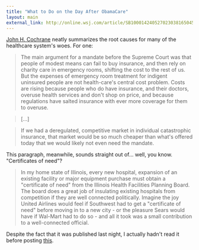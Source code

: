 ```yaml
--- 
title: "What to Do on the Day After ObamaCare"
layout: main
external_link: http://online.wsj.com/article/SB10001424052702303816504577313250871503904.html?mod=WSJ_hp_mostpop_read
---
```


[John H. Cochrane](http://johnhcochrane.blogspot.com/) neatly summarizes the root causes for many of the healthcare system's woes. For one:

> The main argument for a mandate before the Supreme Court was that people of modest means can fail to buy insurance, and then rely on charity care in emergency rooms, shifting the cost to the rest of us. But the expenses of emergency room treatment for indigent uninsured people are not health-care's central cost problem. Costs are rising because people who do have insurance, and their doctors, overuse health services and don't shop on price, and because regulations have salted insurance with ever more coverage for them to overuse.

> [...]

> If we had a deregulated, competitive market in individual catastrophic insurance, that market would be so much cheaper than what's offered today that we would likely not even need the mandate.

This paragraph, meanwhile, sounds straight out of... well, you know. "Certificates of need"?

> In my home state of Illinois, every new hospital, expansion of an existing facility or major equipment purchase must obtain a "certificate of need" from the Illinois Health Facilities Planning Board. The board does a great job of insulating existing hospitals from competition if they are well connected politically. Imagine the joy United Airlines would feel if Southwest had to get a "certificate of need" before moving in to a new city - or the pleasure Sears would have if Wal-Mart had to do so - and all it took was a small contribution to a well-connected official.

Despite the fact that it was published last night, I actually hadn't read it before posting [this](https://twitter.com/#!/andrewpbrett/status/187220701344833537).
